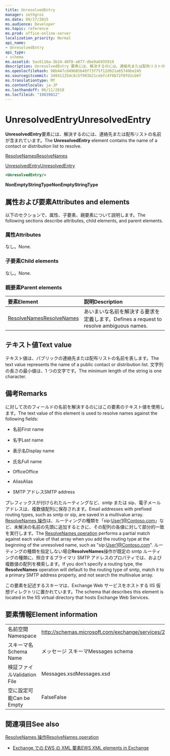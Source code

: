 ```yaml
---
title: UnresolvedEntry
manager: sethgros
ms.date: 09/17/2015
ms.audience: Developer
ms.topic: reference
ms.prod: office-online-server
localization_priority: Normal
api_name:
- UnresolvedEntry
api_type:
- schema
ms.assetid: 5ac6116a-3b24-40f8-a877-dbe9a6935919
description: UnresolvedEntry 要素には、解決するのには、連絡先または配布リストの名前が含まれています。
ms.openlocfilehash: 98b447cd49685b49f73f75f12d921a65749be245
ms.sourcegitcommit: 34041125dc8c5f993b21cebfc4f8b72f0fd2cb6f
ms.translationtype: MT
ms.contentlocale: ja-JP
ms.lasthandoff: 06/11/2018
ms.locfileid: "19839812"
---
```

# <a name="unresolvedentry"></a><span data-ttu-id="e246f-103">UnresolvedEntry</span><span class="sxs-lookup"><span data-stu-id="e246f-103">UnresolvedEntry</span></span>

<span data-ttu-id="e246f-104">**UnresolvedEntry**要素には、解決するのには、連絡先または配布リストの名前が含まれています。</span><span class="sxs-lookup"><span data-stu-id="e246f-104">The **UnresolvedEntry** element contains the name of a contact or distribution list to resolve.</span></span> 
  
[<span data-ttu-id="e246f-105">ResolveNames</span><span class="sxs-lookup"><span data-stu-id="e246f-105">ResolveNames</span></span>](resolvenames.md)
  
[<span data-ttu-id="e246f-106">UnresolvedEntry</span><span class="sxs-lookup"><span data-stu-id="e246f-106">UnresolvedEntry</span></span>](unresolvedentry.md)
  
```xml
<UnresolvedEntry/>
```

 <span data-ttu-id="e246f-107">**NonEmptyStringType**</span><span class="sxs-lookup"><span data-stu-id="e246f-107">**NonEmptyStringType**</span></span>
## <a name="attributes-and-elements"></a><span data-ttu-id="e246f-108">属性および要素</span><span class="sxs-lookup"><span data-stu-id="e246f-108">Attributes and elements</span></span>

<span data-ttu-id="e246f-109">以下のセクションで、属性、子要素、親要素について説明します。</span><span class="sxs-lookup"><span data-stu-id="e246f-109">The following sections describe attributes, child elements, and parent elements.</span></span>
  
### <a name="attributes"></a><span data-ttu-id="e246f-110">属性</span><span class="sxs-lookup"><span data-stu-id="e246f-110">Attributes</span></span>

<span data-ttu-id="e246f-111">なし。</span><span class="sxs-lookup"><span data-stu-id="e246f-111">None.</span></span>
  
### <a name="child-elements"></a><span data-ttu-id="e246f-112">子要素</span><span class="sxs-lookup"><span data-stu-id="e246f-112">Child elements</span></span>

<span data-ttu-id="e246f-113">なし。</span><span class="sxs-lookup"><span data-stu-id="e246f-113">None.</span></span>
  
### <a name="parent-elements"></a><span data-ttu-id="e246f-114">親要素</span><span class="sxs-lookup"><span data-stu-id="e246f-114">Parent elements</span></span>

|<span data-ttu-id="e246f-115">**要素**</span><span class="sxs-lookup"><span data-stu-id="e246f-115">**Element**</span></span>|<span data-ttu-id="e246f-116">**説明**</span><span class="sxs-lookup"><span data-stu-id="e246f-116">**Description**</span></span>|
|:-----|:-----|
|[<span data-ttu-id="e246f-117">ResolveNames</span><span class="sxs-lookup"><span data-stu-id="e246f-117">ResolveNames</span></span>](resolvenames.md) <br/> |<span data-ttu-id="e246f-118">あいまいな名前を解決する要求を定義します。</span><span class="sxs-lookup"><span data-stu-id="e246f-118">Defines a request to resolve ambiguous names.</span></span>  <br/> |
   
## <a name="text-value"></a><span data-ttu-id="e246f-119">テキスト値</span><span class="sxs-lookup"><span data-stu-id="e246f-119">Text value</span></span>

<span data-ttu-id="e246f-120">テキスト値は、パブリックの連絡先または配布リストの名前を表します。</span><span class="sxs-lookup"><span data-stu-id="e246f-120">The text value represents the name of a public contact or distribution list.</span></span> <span data-ttu-id="e246f-121">文字列の長さの最小値は、1 つの文字です。</span><span class="sxs-lookup"><span data-stu-id="e246f-121">The minimum length of the string is one character.</span></span>
  
## <a name="remarks"></a><span data-ttu-id="e246f-122">備考</span><span class="sxs-lookup"><span data-stu-id="e246f-122">Remarks</span></span>

<span data-ttu-id="e246f-123">に対して次のフィールドの名前を解決するのにはこの要素のテキスト値を使用します。</span><span class="sxs-lookup"><span data-stu-id="e246f-123">The text value of this element is used to resolve names against the following fields:</span></span>
  
- <span data-ttu-id="e246f-124">名前</span><span class="sxs-lookup"><span data-stu-id="e246f-124">First name</span></span>
    
- <span data-ttu-id="e246f-125">名字</span><span class="sxs-lookup"><span data-stu-id="e246f-125">Last name</span></span>
    
- <span data-ttu-id="e246f-126">表示名</span><span class="sxs-lookup"><span data-stu-id="e246f-126">Display name</span></span>
    
- <span data-ttu-id="e246f-127">氏名</span><span class="sxs-lookup"><span data-stu-id="e246f-127">Full name</span></span>
    
- <span data-ttu-id="e246f-128">Office</span><span class="sxs-lookup"><span data-stu-id="e246f-128">Office</span></span>
    
- <span data-ttu-id="e246f-129">Alias</span><span class="sxs-lookup"><span data-stu-id="e246f-129">Alias</span></span>
    
- <span data-ttu-id="e246f-130">SMTP アドレス</span><span class="sxs-lookup"><span data-stu-id="e246f-130">SMTP address</span></span>
    
<span data-ttu-id="e246f-131">プレフィックスが付けられたルーティングなど、smtp または sip、電子メール アドレスは、複数値配列に保存されます。</span><span class="sxs-lookup"><span data-stu-id="e246f-131">Email addresses with prefixed routing types, such as smtp or sip, are saved in a multivalue array.</span></span> <span data-ttu-id="e246f-132">[ResolveNames 操作](resolvenames-operation.md)は、ルーティングの種類を「sip:User1@Contoso.com」など、未解決の名前の先頭に追加するときに、その配列の各値に対して部分的一致を実行します。</span><span class="sxs-lookup"><span data-stu-id="e246f-132">The [ResolveNames operation](resolvenames-operation.md) performs a partial match against each value of that array when you add the routing type at the beginning of the unresolved name, such as "sip:User1@Contoso.com".</span></span> <span data-ttu-id="e246f-133">ルーティングの種類を指定しない場合**ResolveNames**操作が既定の smtp ルーティングの種類に、照合するプライマリ SMTP アドレスのプロパティでは、および複数値の配列を検索します。</span><span class="sxs-lookup"><span data-stu-id="e246f-133">If you don't specify a routing type, the **ResolveNames** operation will default to the routing type of smtp, match it to a primary SMTP address property, and not search the multivalue array.</span></span> 
  
<span data-ttu-id="e246f-134">この要素を記述するスキーマは、Exchange Web サービスをホストする IIS 仮想ディレクトリに置かれています。</span><span class="sxs-lookup"><span data-stu-id="e246f-134">The schema that describes this element is located in the IIS virtual directory that hosts Exchange Web Services.</span></span>
  
## <a name="element-information"></a><span data-ttu-id="e246f-135">要素情報</span><span class="sxs-lookup"><span data-stu-id="e246f-135">Element information</span></span>

|||
|:-----|:-----|
|<span data-ttu-id="e246f-136">名前空間</span><span class="sxs-lookup"><span data-stu-id="e246f-136">Namespace</span></span>  <br/> |http://schemas.microsoft.com/exchange/services/2006/messages  <br/> |
|<span data-ttu-id="e246f-137">スキーマ名</span><span class="sxs-lookup"><span data-stu-id="e246f-137">Schema Name</span></span>  <br/> |<span data-ttu-id="e246f-138">メッセージ スキーマ</span><span class="sxs-lookup"><span data-stu-id="e246f-138">Messages schema</span></span>  <br/> |
|<span data-ttu-id="e246f-139">検証ファイル</span><span class="sxs-lookup"><span data-stu-id="e246f-139">Validation File</span></span>  <br/> |<span data-ttu-id="e246f-140">Messages.xsd</span><span class="sxs-lookup"><span data-stu-id="e246f-140">Messages.xsd</span></span>  <br/> |
|<span data-ttu-id="e246f-141">空に設定可能</span><span class="sxs-lookup"><span data-stu-id="e246f-141">Can be Empty</span></span>  <br/> |<span data-ttu-id="e246f-142">False</span><span class="sxs-lookup"><span data-stu-id="e246f-142">False</span></span>  <br/> |
   
## <a name="see-also"></a><span data-ttu-id="e246f-143">関連項目</span><span class="sxs-lookup"><span data-stu-id="e246f-143">See also</span></span>



[<span data-ttu-id="e246f-144">ResolveNames 操作</span><span class="sxs-lookup"><span data-stu-id="e246f-144">ResolveNames operation</span></span>](resolvenames-operation.md)


- [<span data-ttu-id="e246f-145">Exchange での EWS の XML 要素</span><span class="sxs-lookup"><span data-stu-id="e246f-145">EWS XML elements in Exchange</span></span>](ews-xml-elements-in-exchange.md)

